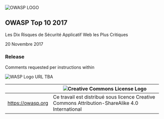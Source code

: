 ![OWASP LOGO](images/OWASP_logo.png)

## OWASP Top 10 2017

Les Dix Risques de Sécurité Applicatif Web les Plus Critiques

20 Novembre 2017

### Release

Comments requested per instructions within

![WASP Logo URL TBA](images/front-wasp.png)

|  | ![Creative Commons License Logo](images/front-cc.png) |
| -- | -- |
| https://owasp.org | Ce travail est distribué sous licence Creative Commons Attribution-ShareAlike 4.0 International |





